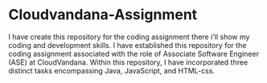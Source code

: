 # Cloudvandana-Assignment
I have create this repository for the coding assignment there i'll show my coding and development skills. I have established this repository for the coding assignment associated with the role of Associate Software Engineer (ASE) at CloudVandana. Within this repository, I have incorporated three distinct tasks encompassing Java, JavaScript, and HTML-css.
